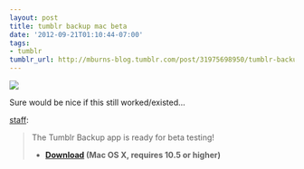 ```yaml
---
layout: post
title: tumblr backup mac beta
date: '2012-09-21T01:10:44-07:00'
tags:
- tumblr
tumblr_url: http://mburns-blog.tumblr.com/post/31975698950/tumblr-backup-mac-beta
---
```

<img src="http://68.media.tumblr.com/tumblr_kug3ewffWY1qz4rgro1_r1_400.png"/>

Sure would be nice if this still worked/existed&hellip;


<a class="tumblr_blog" href="http://staff.tumblr.com/post/286303145/tumblr-backup-mac-beta">staff</a>:

<blockquote>

The Tumblr Backup app is ready for beta testing!

<ul><li><strong><a href="http://www.tumblr.com/downloads/Tumblr-Backup-mac-beta.zip">Download</a> (Mac OS X, requires 10.5 or higher)</strong></li>
</ul></blockquote>
